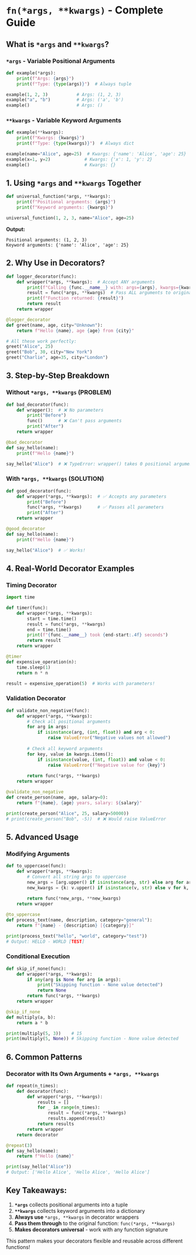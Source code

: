 # **`fn(*args, **kwargs)` - Complete Guide**

## **What is `*args` and `**kwargs`?**

### **`*args`** - Variable Positional Arguments
```python
def example(*args):
    print(f"Args: {args}")
    print(f"Type: {type(args)}")  # Always tuple

example(1, 2, 3)           # Args: (1, 2, 3)
example("a", "b")          # Args: ('a', 'b')
example()                  # Args: ()
```

### **`**kwargs`** - Variable Keyword Arguments
```python
def example(**kwargs):
    print(f"Kwargs: {kwargs}")
    print(f"Type: {type(kwargs)}")  # Always dict

example(name="Alice", age=25)  # Kwargs: {'name': 'Alice', 'age': 25}
example(x=1, y=2)             # Kwargs: {'x': 1, 'y': 2}
example()                     # Kwargs: {}
```

## **1. Using `*args` and `**kwargs` Together**
```python
def universal_function(*args, **kwargs):
    print(f"Positional arguments: {args}")
    print(f"Keyword arguments: {kwargs}")

universal_function(1, 2, 3, name="Alice", age=25)
```
**Output:**
```
Positional arguments: (1, 2, 3)
Keyword arguments: {'name': 'Alice', 'age': 25}
```

## **2. Why Use in Decorators?**
```python
def logger_decorator(func):
    def wrapper(*args, **kwargs):  # Accept ANY arguments
        print(f"Calling {func.__name__} with: args={args}, kwargs={kwargs}")
        result = func(*args, **kwargs)  # Pass ALL arguments to original function
        print(f"Function returned: {result}")
        return result
    return wrapper

@logger_decorator
def greet(name, age, city="Unknown"):
    return f"Hello {name}, age {age} from {city}"

# All these work perfectly:
greet("Alice", 25)
greet("Bob", 30, city="New York")
greet("Charlie", age=35, city="London")
```

## **3. Step-by-Step Breakdown**

### **Without `*args, **kwargs` (PROBLEM)**
```python
def bad_decorator(func):
    def wrapper():  # ❌ No parameters
        print("Before")
        func()      # ❌ Can't pass arguments
        print("After")
    return wrapper

@bad_decorator
def say_hello(name):
    print(f"Hello {name}")

say_hello("Alice")  # ❌ TypeError: wrapper() takes 0 positional arguments...
```

### **With `*args, **kwargs` (SOLUTION)**
```python
def good_decorator(func):
    def wrapper(*args, **kwargs):  # ✅ Accepts any parameters
        print("Before")
        func(*args, **kwargs)      # ✅ Passes all parameters
        print("After")
    return wrapper

@good_decorator
def say_hello(name):
    print(f"Hello {name}")

say_hello("Alice")  # ✅ Works!
```

## **4. Real-World Decorator Examples**

### **Timing Decorator**
```python
import time

def timer(func):
    def wrapper(*args, **kwargs):
        start = time.time()
        result = func(*args, **kwargs)
        end = time.time()
        print(f"{func.__name__} took {end-start:.4f} seconds")
        return result
    return wrapper

@timer
def expensive_operation(n):
    time.sleep(1)
    return n * n

result = expensive_operation(5)  # Works with parameters!
```

### **Validation Decorator**
```python
def validate_non_negative(func):
    def wrapper(*args, **kwargs):
        # Check all positional arguments
        for arg in args:
            if isinstance(arg, (int, float)) and arg < 0:
                raise ValueError("Negative values not allowed")
        
        # Check all keyword arguments  
        for key, value in kwargs.items():
            if isinstance(value, (int, float)) and value < 0:
                raise ValueError(f"Negative value for {key}")
        
        return func(*args, **kwargs)
    return wrapper

@validate_non_negative
def create_person(name, age, salary=0):
    return f"{name}, {age} years, salary: ${salary}"

print(create_person("Alice", 25, salary=50000))
# print(create_person("Bob", -5))  # ❌ Would raise ValueError
```

## **5. Advanced Usage**

### **Modifying Arguments**
```python
def to_uppercase(func):
    def wrapper(*args, **kwargs):
        # Convert all string args to uppercase
        new_args = [arg.upper() if isinstance(arg, str) else arg for arg in args]
        new_kwargs = {k: v.upper() if isinstance(v, str) else v for k, v in kwargs.items()}
        
        return func(*new_args, **new_kwargs)
    return wrapper

@to_uppercase
def process_text(name, description, category="general"):
    return f"{name} - {description} [{category}]"

print(process_text("hello", "world", category="test"))
# Output: HELLO - WORLD [TEST]
```

### **Conditional Execution**
```python
def skip_if_none(func):
    def wrapper(*args, **kwargs):
        if any(arg is None for arg in args):
            print("Skipping function - None value detected")
            return None
        return func(*args, **kwargs)
    return wrapper

@skip_if_none
def multiply(a, b):
    return a * b

print(multiply(5, 3))    # 15
print(multiply(5, None)) # Skipping function - None value detected
```

## **6. Common Patterns**

### **Decorator with Its Own Arguments + `*args, **kwargs`**
```python
def repeat(n_times):
    def decorator(func):
        def wrapper(*args, **kwargs):
            results = []
            for _ in range(n_times):
                result = func(*args, **kwargs)
                results.append(result)
            return results
        return wrapper
    return decorator

@repeat(3)
def say_hello(name):
    return f"Hello {name}"

print(say_hello("Alice"))
# Output: ['Hello Alice', 'Hello Alice', 'Hello Alice']
```

## **Key Takeaways:**

1. **`*args`** collects positional arguments into a tuple
2. **`**kwargs`** collects keyword arguments into a dictionary  
3. **Always use** `*args, **kwargs` in decorator wrappers
4. **Pass them through** to the original function: `func(*args, **kwargs)`
5. **Makes decorators universal** - work with any function signature

This pattern makes your decorators flexible and reusable across different functions!
